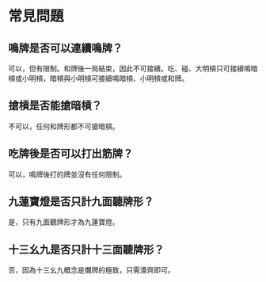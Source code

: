 # 常見問題 #

## 鳴牌是否可以連續鳴牌？

可以，但有限制。和牌後一局結束，因此不可接續。吃、碰、大明槓只可接續鳴暗槓或小明槓，暗槓與小明槓可接續鳴暗槓、小明槓或和牌。

## 搶槓是否能搶暗槓？

不可以，任何和牌形都不可搶暗槓。

## 吃牌後是否可以打出筋牌？

可以，鳴牌後打的牌並沒有任何限制。

## 九蓮寶燈是否只計九面聽牌形？

是，只有九面聽牌形才為九蓮寶燈。

## 十三幺九是否只計十三面聽牌形？

否，因為十三幺九概念是爛牌的極致，只需湊齊即可。
